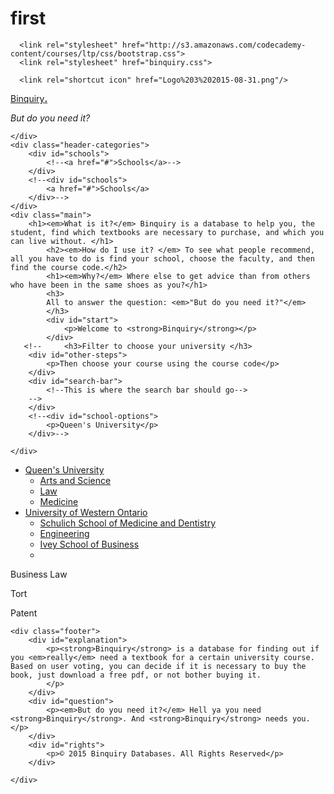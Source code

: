 # first
<html>

  <head>
      <title>Binquiry | Textbook Database</title>
      <link href='http://fonts.googleapis.com/css?family=Bitter|Titillium+Web|Fira+|Raleway|Bree+Serif|Josefin+Sans|Droid+Sans|Dancing+Script|Kaushan+Script|Pacifico|Lato' rel='stylesheet' type='text/css'>
    
      <link rel="stylesheet" href="http://s3.amazonaws.com/codecademy-content/courses/ltp/css/bootstrap.css">
      <link rel="stylesheet" href="binquiry.css">
      
      <link rel="shortcut icon" href="Logo%203%202015-08-31.png"/>
    
  </head>
<body>
   <div class="background"> 
    <div class="head">
        <a href="binquiry.html">Binquiry<strong>.</strong></a>
        <div id="slogan"><p><em>But do you need it?</em></p></div>
    
    </div>
    <div class="header-categories">
        <div id="schools">
            <!--<a href="#">Schools</a>-->
        </div>
        <!--<div id="schools">
            <a href="#">Schools</a>
        </div>-->
    </div>
    <div class="main">
        <h1><em>What is it?</em> Binquiry is a database to help you, the student, find which textbooks are necessary to purchase, and which you can live without. </h1>
            <h2><em>How do I use it? </em> To see what people recommend, all you have to do is find your school, choose the faculty, and then find the course code.</h2>
            <h1><em>Why?</em> Where else to get advice than from others who have been in the same shoes as you?</h1>
            <h3>
            All to answer the question: <em>"But do you need it?"</em>
            </h3>
            <div id="start">
                <p>Welcome to <strong>Binquiry</strong></p>
            </div>
       <!--     <h3>Filter to choose your university </h3>
        <div id="other-steps">
            <p>Then choose your course using the course code</p>
        </div>
        <div id="search-bar">
            <!--This is where the search bar should go-->
        -->
        </div>
        <!--<div id="school-options">
            <p>Queen's University</p>
        </div>-->
<!-- Beginning of dropdown menu-->
    </div>  
 <ul id="drop-nav">
  <!--<li><a href="#">Queen's University</a></li>-->
  <li><a href="#">Queen's University</a>
    <ul>
      <li><a href="#">Arts and Science</a></li>
      <li><a href="#">Law</a></li>
      <li><a href="#">Medicine</a></li>
    </ul>
  </li>
  <li><a href="#">University of Western Ontario</a>
    <ul>
      <li><a href="#">Schulich School of Medicine and Dentistry</a></li>
      <li><a href="#">Engineering</a></li>
      <li><a href="#">Ivey School of Business</a></li>
      <li><a href="#"></a></li>
    </ul>
  </li>
  <!--<li><a href="#">Next University- Coming Soon!</a>
    <ul>
      <li><a href="#"></a></li>
      <li><a href="#"></a></li>
    </ul>
  </li>-->
</ul>       
        
<!-- End of dropwdown menu -->
<div class="random">
    <div class="row">
        <div class="col-md-4"><p>Business Law</p></div>
        <div class="col-md-4"><p>Tort</p></div>
        <div class="col-md-4"><p>Patent</p></div>
    </div>       
</div>      
        
    <div class="footer">
        <div id="explanation">
            <p><strong>Binquiry</strong> is a database for finding out if you <em>really</em> need a textbook for a certain university course. Based on user voting, you can decide if it is necessary to buy the book, just download a free pdf, or not bother buying it.    
            </p>
        </div>    
        <div id="question">
            <p><em>But do you need it?</em> Hell ya you need <strong>Binquiry</strong>. And <strong>Binquiry</strong> needs you.</p>
        </div>
        <div id="rights">
            <p>© 2015 Binquiry Databases. All Rights Reserved</p>
        </div>
    
    </div>
    
    
</body>
</hmtl>
